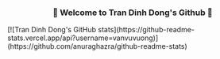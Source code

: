 <h3 align="center">👋 Welcome to Tran Dinh Dong's Github </a> 👋</h3> 
[![Tran Dinh Dong's GitHub stats](https://github-readme-stats.vercel.app/api?username=vanvuvuong)](https://github.com/anuraghazra/github-readme-stats)
